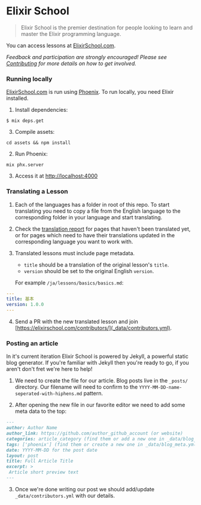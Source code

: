 # Elixir School

> Elixir School is the premier destination for people looking to learn and master the Elixir programming language.

You can access lessons at [ElixirSchool.com](https://elixirschool.com).

_Feedback and participation are strongly encouraged! Please see [Contributing](CONTRIBUTING.md) for more details on how to get involved._

### Running locally

[ElixirSchool.com](https://elixirschool.com) is run using [Phoenix](https://www.phoenixframework.org/).
To run locally, you need Elixir installed.

1. Install dependencies:

  ```shell
  $ mix deps.get
  ```

3. Compile assets:
  ```shell
  cd assets && npm install
  ```

2. Run Phoenix:
  ```shell
  mix phx.server
  ```

3. Access it at [http://localhost:4000](http://localhost:4000)

### Translating a Lesson

1. Each of the languages has a folder in root of this repo. To start translating you need to copy a file from the English language to the corresponding folder in your language and start translating.

2. Check the [translation report](https://elixirschool.com/pt/report/) for pages that haven't been translated yet, or for pages which need to have their translations updated in the corresponding language you want to work with.

3. Translated lessons must include page metadata.
   * `title` should be a translation of the original lesson's `title`.
   * `version` should be set to the original English `version`.

   For example `/ja/lessons/basics/basics.md`:

  ```yaml
  ---
  title: 基本
  version: 1.0.0
  ---
  ```

4. Send a PR with the new translated lesson and join [https://elixirschool.com/contributors/](_data/contributors.yml).

### Posting an article

In it's current iteration Elixir School is powered by Jekyll, a powerful static blog generator. If you're familiar with Jekyll then you're ready to go, if you aren't don't fret we're here to help!

1. We need to create the file for our article. Blog posts live in the `_posts/` directory. Our filename will need to confirm to the `YYYY-MM-DD-name-seperated-with-hiphens.md` pattern.

2. After opening the new file in our favorite editor we need to add some meta data to the top:

```markdown
---
author: Author Name
author_link: https://github.com/author_github_account (or website)
categories: article_category (find them or add a new one in _data/blog_meta.yml)
tags: ['phoenix'] (find them or create a new one in _data/blog_meta.yml)
date: YYYY-MM-DD for the post date
layout: post
title: Full Article Title
excerpt: >
 Article short preview text
---
```

3. Once we're done writing our post we should add/update `_data/contributors.yml` with our details.
